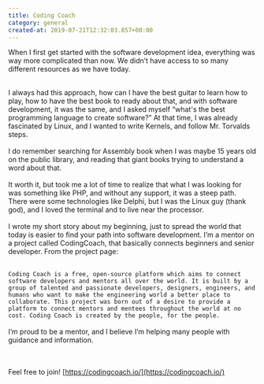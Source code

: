 ```yaml
---
title: Coding Coach
category: general
created-at: 2019-07-21T12:32:03.857+00:00
---
```


When I first get started with the software development idea, everything was way more complicated than now.
We didn’t have access to so many different resources as we have today.

<br/>
I always had this approach, how can I have the best guitar to learn how to play, how to have the best book to ready about that, and with software development, it was the same, and I asked myself “what's the best programming language to create software?” At that time, I was already fascinated by Linux, and I wanted to write Kernels, and follow Mr. Torvalds steps.
<br/><br/>
I do remember searching for Assembly book when I was maybe 15 years old on the public library, and reading that giant books trying to understand a word about that.
<br/><br/>
It worth it, but took me a lot of time to realize that what I was looking for was something like PHP, and without any support, it was a steep path. There were some technologies like Delphi, but I was the Linux guy (thank god), and I loved the terminal and to live near the processor.
<br/><br/>
I wrote my short story about my beginning, just to spread the world that today is easier to find your path into software development. I’m a mentor on a project called CodingCoach, that basically connects beginners and senior developer. From the project page:
<br/><br/>

`Coding Coach is a free, open-source platform which aims to connect software developers and mentors all over the world. It is built by a group of talented and passionate developers, designers, engineers, and humans who want to make the engineering world a better place to collaborate. This project was born out of a desire to provide a platform to connect mentors and mentees throughout the world at no cost. Coding Coach is created by the people, for the people.`
<br/><br/>
I’m proud to be a mentor, and I believe I’m helping many people with guidance and information.

<br/><br/>
Feel free to join! [https://codingcoach.io/](https://codingcoach.io/)